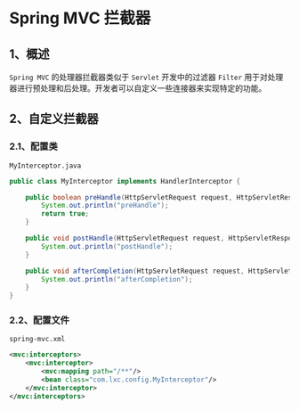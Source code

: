 # Spring MVC 拦截器

## 1、概述

`Spring MVC` 的处理器拦截器类似于 `Servlet` 开发中的过滤器 `Filter` 用于对处理器进行预处理和后处理。开发者可以自定义一些连接器来实现特定的功能。

## 2、自定义拦截器

### 2.1、配置类

`MyInterceptor.java` 

```java
public class MyInterceptor implements HandlerInterceptor {

    public boolean preHandle(HttpServletRequest request, HttpServletResponse response, Object handler) throws Exception {
        System.out.println("preHandle");
        return true;
    }

    public void postHandle(HttpServletRequest request, HttpServletResponse response, Object handler, ModelAndView modelAndView) throws Exception {
        System.out.println("postHandle");
    }

    public void afterCompletion(HttpServletRequest request, HttpServletResponse response, Object handler, Exception ex) throws Exception {
        System.out.println("afterCompletion");
    }
}
```

### 2.2、配置文件

`spring-mvc.xml` 

```xml
<mvc:interceptors>
    <mvc:interceptor>
        <mvc:mapping path="/**"/>
        <bean class="com.lxc.config.MyInterceptor"/>
    </mvc:interceptor>
</mvc:interceptors>
```

